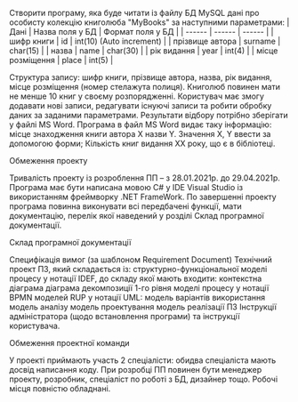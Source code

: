 Створити програму, яка буде читати із файлу БД MySQL дані про особисту колекцію книголюба "MyBooks" за наступними параметрами:
| Дані | Назва поля у БД | Формат поля у БД |
| ------ | ------ | ------ |
| шифр книги | id	| int(10) (Auto increment) |
| прізвище автора | surname	| char(15) |
| назва | name | char(30) |
| рік видання | year | int(4) |
| місце розміщення | place | int(5) |

Структура запису: шифр книги, прізвище автора, назва, рік видання, місце розміщення (номер стелажута полиця). 
Книголюб повинен мати не менше 10 книг у своєму розпорядженні.
Користувач має змогу додавати нові записи, редагувати існуючі записи  та  робити  обробку  даних за  заданими  параметрами. 
Результати відбору потрібно зберігати у файлі MS Word. 
Програма в файл MS Word видає таку інформацію:
місце знаходження  книги  автора X назви Y.
Значення X,  Y ввести за допомогою форми;
Кількість книг видання XX року, що є в бібліотеці.

Обмеження проекту

Тривалість проекту із розроблення ПП – з 28.01.2021р. до 29.04.2021р.
Програма має бути написана мовою C# у IDE Visual Studio із використанням фреймворку .NET FrameWork.
По завершенні проекту програма повинна виконувати всі передбачені функції, мати документацію, перелік якої наведений у розділі Склад програмної документації.

Склад програмної документації

Специфікація вимог (за шаблоном Requirement Document)
Технічний проект ПЗ, який складається із:
структурно-функціональної моделі процесу у нотації IDEF, до складу якої мають входити:
контекстна діаграма
діаграма декомпозиції 1-го рівня
моделі процесу у нотації BPMN
моделей RUP у нотації UML:
модель варіантів використання
модель аналізу
модель проектування
модель реалізації ПЗ
Інструкції адміністратора (щодо встановлення програми) та інструкції користувача.

Обмеження проектної команди

У проекті приймають участь 2 спеціалісти: обидва спеціаліста мають досвід написання коду. При розробці ПП повинен бути менеджер проекту, розробник, спеціаліст по роботі з БД, дизайнер тощо. Робочі місця повністю обладнані.
